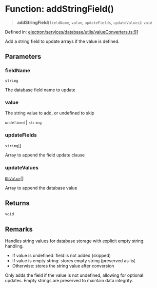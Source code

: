 # Function: addStringField()

> **addStringField**(`fieldName`, `value`, `updateFields`, `updateValues`): `void`

Defined in: [electron/services/database/utils/valueConverters.ts:91](https://github.com/Nick2bad4u/Uptime-Watcher/blob/dca5483e793478722cd3e6e125cafcec5fc771f0/electron/services/database/utils/valueConverters.ts#L91)

Add a string field to update arrays if the value is defined.

## Parameters

### fieldName

`string`

The database field name to update

### value

The string value to add, or undefined to skip

`undefined` | `string`

### updateFields

`string`[]

Array to append the field update clause

### updateValues

[`DbValue`](../type-aliases/DbValue.md)[]

Array to append the database value

## Returns

`void`

## Remarks

Handles string values for database storage with explicit empty string handling.
- If value is undefined: field is not added (skipped)
- If value is empty string: stores empty string (preserved as-is)
- Otherwise: stores the string value after conversion

Only adds the field if the value is not undefined, allowing for optional updates.
Empty strings are preserved to maintain data integrity.

